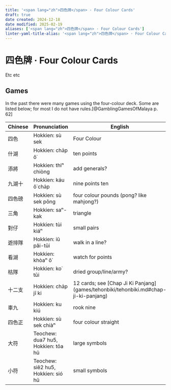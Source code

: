 ```yaml
---
title: '<span lang="zh">四色牌</span> · Four Colour Cards'
draft: true
date created: 2024-12-18
date modified: 2025-02-19
aliases: ['<span lang="zh">四色牌</span> · Four Colour Cards']
linter-yaml-title-alias: '<span lang="zh">四色牌</span> · Four Colour Cards'
---
```

# <span lang="zh">四色牌</span> · Four Colour Cards

Etc etc

## Games

In the past there were many games using the four-colour deck. Some are listed
below; for most I do not have rules.[@GamblingGamesOfMalaya p. 62]

<table>
<thead>
<tr>
<th>
Chinese
</th>
<th>
Pronunciation
</th>
<th>
English
</th>
</tr>
</thead>
<tbody>

<tr>
<td>
<span lang="zh">四色</span>
</td>
<td>
Hokkien: <span lang="nan-Latn">sù sek</span>
</td>
<td>
Four Colour
</td>
</tr>

<tr>
<td>
<span lang="zh">什湖</span>
</td>
<td>
Hokkien: <span lang="nan-Latn">cha̍p ô͘</span>
</td>
<td>
ten points
</td>
</tr>

<tr>
<td>
<span lang="zh">添將</span>
</td>
<td>
Hokkien: <span lang="nan-Latn">thiⁿ chiòng</span>
</td>
<td>
add generals?
</td>
</tr>


<tr>
<td>
<span lang="zh">九湖十</span>
</td>
<td>
Hokkien: <span lang="nan-Latn">káu ô͘ cha̍p</span>
</td>
<td>
nine points ten
</td>
</tr>

<tr>
<td>
<span lang="zh">四色磅</span>
</td>
<td>
Hokkien: <span lang="nan-Latn">sù sek pǒng</span>
</td>
<td>
four colour pounds (pong? like mahjong?)
</td>
</tr>

<tr>
<td>
<span lang="zh">三角</span>
</td>
<td>
Hokkien: <span lang="nan-Latn">saⁿ-kak</span>
</td>
<td>
triangle
</td>
</tr>

<tr>
<td>
<span lang="zh">對仔</span>
</td>
<td>
Hokkien: <span lang="nan-Latn">tùi kiáⁿ</span>
</td>
<td>
small pairs
</td>
</tr>

<tr>
<td>
<span lang="zh">遊排隊</span>
</td>
<td>
Hokkien: <span lang="nan-Latn">iû pâi-tūi</span>
</td>
<td>
walk in a line?
</td>
</tr>

<tr>
<td>
<span lang="zh">看湖</span>
</td>
<td>
Hokkien: <span lang="nan-Latn">khòaⁿ ô͘</span>
</td>
<td>
watch for points
</td>
</tr>

<tr>
<td>
<span lang="zh">枯隊</span>
</td>
<td>
Hokkien: <span lang="nan-Latn">ko͘ tūi</span>
</td>
<td>
dried group/line/army?
</td>
</tr>

<tr>
<td>
<span lang="zh">十二支</span>
</td>
<td>
Hokkien: <span lang="nan-Latn">cha̍p jī ki</span>
</td>
<td>
12 cards; see [Chap Ji Ki Panjang](games/tehonbiki/tehonbiki.md#chap-ji-ki-panjang)
</td>
</tr>

<tr>
<td>
<span lang="zh">車九</span>
</td>
<td>
Hokkien: <span lang="nan-Latn">ku kiú</span>
</td>
<td>
rook nine
</td>
</tr>

<tr>
<td>
<span lang="zh">四色正</span>
</td>
<td>
Hokkien: <span lang="nan-Latn-pehoeji">sù sek chiàⁿ</span>
</td>
<td>
four colour straight
</td>
</tr>

<tr>
<td>
<span lang="zh">大符</span>
</td>
<td>
Teochew: <span lang="nan-Latn-pengim">dua7 hu5</span>, Hokkien: <span lang="nan-Latn-pehoeji">tōa hû</span>
</td>
<td>
large symbols
</td>
</tr>

<tr>
<td>
<span lang="zh">小符</span>
</td>
<td>
Teochew: <span lang="nan-Latn-pengim">siê2 hu5</span>, Hokkien: <span lang="nan-Latn-pehoeji">sió hû</span>
</td>
<td>
small symbols
</td>
</tr>

</tbody>
</table>
